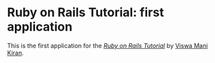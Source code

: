 # Ruby on Rails Tutorial: first application

This is the first application for the
[*Ruby on Rails Tutorial*](http://railstutorial.org/)
by [Viswa Mani Kiran](http://http://viswamani.co.nr).